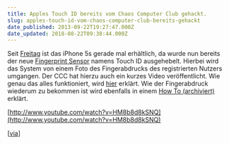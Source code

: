 ```yaml
---
title: Apples Touch ID bereits vom Chaos Computer Club gehackt.
slug: apples-touch-id-vom-chaos-computer-club-bereits-gehackt
date_published: 2013-09-22T19:27:47.000Z
date_updated: 2018-08-22T09:38:44.000Z
---
```


Seit [Freitag](__GHOST_URL__/apple-store-offline-vorbestellung-kauf-des-iphone-5s/) ist das iPhone 5s gerade mal erhältlich, da wurde nun bereits der neue [Fingerprint Sensor](__GHOST_URL__/fingerprints-galore/) namens Touch ID ausgehebelt. Hierbei wird das System von einem Foto des Fingerabdrucks des registrierten Nutzers umgangen. Der CCC hat hierzu auch ein kurzes Video veröffentlicht. Wie genau das alles funktioniert, wird [hier](http://www.ccc.de/en/updates/2013/ccc-breaks-apple-touchid) erklärt. Wie der Fingerabdruck wiederum zu bekommen ist wird ebenfalls in einem [How To (archiviert)](http://web.archive.org/web/20130926203443/http://dasalte.ccc.de:80/biometrie/fingerabdruck_kopieren?language=en) erklärt.

[http://www.youtube.com/watch?v=HM8b8d8kSNQ](http://www.youtube.com/watch?v=HM8b8d8kSNQ)

[[via](http://www.ccc.de/en/updates/2013/ccc-breaks-apple-touchid)]
